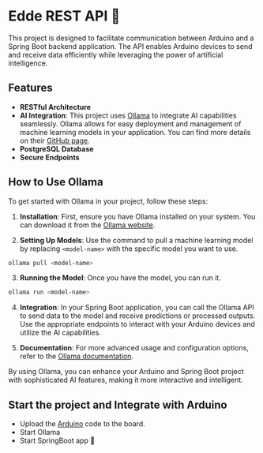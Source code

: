 # Edde REST API :robot:

This project is designed to facilitate communication between Arduino and a Spring Boot backend application. The API enables Arduino devices to send and receive data efficiently while leveraging the power of artificial intelligence.

## Features

- **RESTful Architecture**
- **AI Integration**: This project uses [Ollama](https://ollama.com/) to integrate AI capabilities seamlessly. Ollama allows for easy deployment and management of machine learning models in your application. You can find more details on their [GitHub page](https://github.com/ollama/ollama).
- **PostgreSQL Database**
- **Secure Endpoints**

## How to Use Ollama

To get started with Ollama in your project, follow these steps:

1. **Installation**: First, ensure you have Ollama installed on your system. You can download it from the [Ollama website](https://ollama.com/).

2. **Setting Up Models**: Use the command to pull a machine learning model by replacing `<model-name>` with the specific model you want to use.
```bash
ollama pull <model-name>
``` 
3. **Running the Model**: Once you have the model, you can run it.
```bash
ollama run <model-name>
```
4. **Integration**: In your Spring Boot application, you can call the Ollama API to send data to the model and receive predictions or processed outputs. Use the appropriate endpoints to interact with your Arduino devices and utilize the AI capabilities.

5. **Documentation**: For more advanced usage and configuration options, refer to the [Ollama documentation](https://ollama.com/docs).

By using Ollama, you can enhance your Arduino and Spring Boot project with sophisticated AI features, making it more interactive and intelligent.

## Start the project and Integrate with Arduino
- Upload the [Arduino](https://github.com/tinrupcic5/edde-robot-arduino) code to the board.
- Start Ollama
- Start SpringBoot app :rocket:
